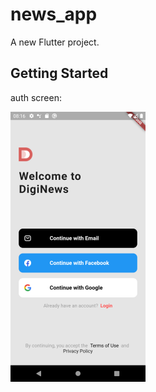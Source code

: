 # news_app

A new Flutter project.

## Getting Started


auth screen:

![](assets/screens/sp1.png)

